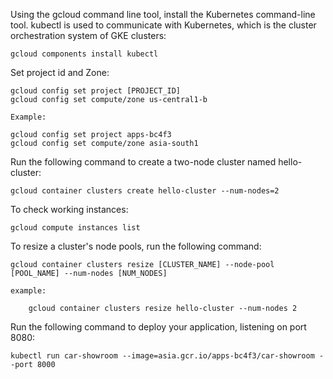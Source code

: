 Using the gcloud command line tool, install the Kubernetes command-line tool. kubectl is used to communicate with Kubernetes, which is the cluster orchestration system of GKE clusters:

	gcloud components install kubectl
	
Set project id and Zone:

	gcloud config set project [PROJECT_ID]
	gcloud config set compute/zone us-central1-b
	
	Example: 
	  
	gcloud config set project apps-bc4f3
	gcloud config set compute/zone asia-south1

Run the following command to create a two-node cluster named hello-cluster:

	gcloud container clusters create hello-cluster --num-nodes=2
	
To  check working instances:

	gcloud compute instances list
	
To resize a cluster's node pools, run the following command:

	gcloud container clusters resize [CLUSTER_NAME] --node-pool [POOL_NAME] --num-nodes [NUM_NODES]
    
    example: 
    
    	gcloud container clusters resize hello-cluster --num-nodes 2
    
Run the following command to deploy your application, listening on port 8080:

	kubectl run car-showroom --image=asia.gcr.io/apps-bc4f3/car-showroom --port 8000